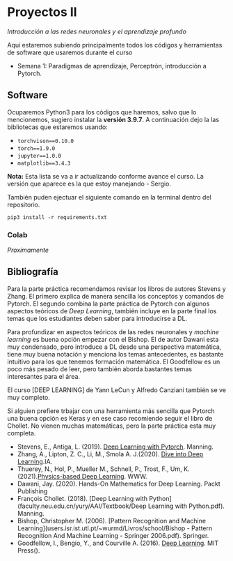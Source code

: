 # Proyectos II
*Introducción a las redes neuronales y el aprendizaje profundo*

Aquí estaremos subiendo principalmente todos los códigos y herramientas de software que usaremos durante el curso

* Semana 1: Paradigmas de aprendizaje, Perceptrón, introducción a Pytorch.

## Software
Ocuparemos Python3 para los códigos que haremos, salvo que lo mencionemos, sugiero instalar la **versión 3.9.7**. A continuación dejo la las bibliotecas que estaremos usando:

* ``torchvison==0.10.0``
* ``torch==1.9.0``
* ``jupyter==1.0.0``
* ``matplotlib==3.4.3``

**Nota:** Esta lista se va a ir actualizando conforme avance el curso. La versión que aparece es la que estoy manejando - Sergio.

También puden ejectuar el siguiente comando en la terminal dentro del repositorio.

``pip3 install -r requirements.txt``

### Colab 
*Proximamente*

## Bibliografía

Para la parte práctica recomendamos revisar los libros de autores Stevens y Zhang. El primero explica de manera sencilla los conceptos y comandos de Pytorch. El segundo combina la parte práctica de Pytorch con algunos aspectos teóricos de *Deep Learning*, también incluye en la parte final los temas que los estudiantes deben saber para introducirse a DL. 

Para profundizar en aspectos teóricos de las redes neuronales y *machine learning* es buena opción empezar con el Bishop. El de autor Dawani esta muy condensado, pero introduce a DL desde una perspectiva matemática, tiene muy buena notación y menciona los temas antecedentes, es bastante intuitivo para los que tenemos formación matemática. El Goodfellow es un poco más pesado de leer, pero también aborda bastantes temas interesantes para el área.

El curso [DEEP LEARNING] de Yann LeCun y Alfredo Canziani también se ve muy completo.

Si alguien prefiere trbajar con una herramienta más sencilla que Pytorch una buena opción es Keras y en ese caso recomiendo seguir el libro de Chollet. No vienen muchas matemáticas, pero la parte práctica esta muy completa.

* Stevens, E., Antiga, L. (2019). [Deep Learning with Pytorch](pytorch.org/assets/deep-learning/Deep-Learning-with-PyTorch.pdf). Manning.
* Zhang, A., Lipton, Z. C., Li, M., Smola A. J.(2020). [Dive into Deep Learning](https://d2l.ai).IA.
* Thuerey, N., Hol, P., Mueller M., Schnell, P., Trost, F., Um, K. (2021).[Physics-based Deep Learning](https://physicsbaseddeeplearning.org). WWW.
* Dawani, Jay. (2020). Hands-On Mathematics for Deep Learning. Packt Publishing
* François Chollet. (2018). [Deep Learning with Python](faculty.neu.edu.cn/yury/AAI/Textbook/Deep Learning with Python.pdf). Manning.
* Bishop, Christopher M. (2006). [Pattern Recognition and Machine Learning](users.isr.ist.utl.pt/~wurmd/Livros/school/Bishop - Pattern Recognition And Machine Learning - Springer  2006.pdf). Springer.
* Goodfellow, I., Bengio, Y., and Courville A. (2016). [Deep Learning](www.deeplearningbook.org). MIT Press().
